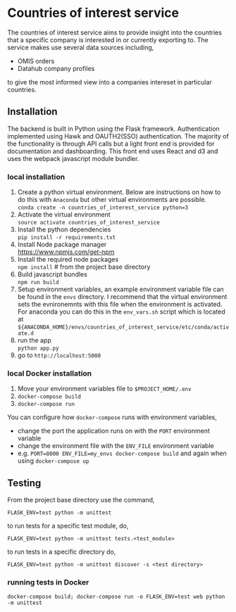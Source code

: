# Countries of interest service
The countries of interest service aims to provide insight into the countries that a specific company is interested in or currently exporting to. The service makes use several data sources including,

* OMIS orders
* Datahub company profiles

to give the most informed view into a companies intereset in particular countries.

## Installation
The backend is built in Python using the Flask framework. Authentication implemented using Hawk and OAUTH2(SSO) authentication. The majority of the functionality is through API calls but a light front end is provided for documentation and dashboarding. This front end uses React and d3 and uses the webpack javascript module bundler. 

### local installation
1. Create a python virtual environment. Below are instructions on how to do this with `Anaconda` but other virtual environments are possible.
    <br />`conda create -n countries_of_interest_service python=3`
2. Activate the virtual environment
    <br />`source activate countries_of_interest_service`
3. Install the python dependencies
    <br />`pip install -r requirements.txt`
4. Install Node package manager
    <br />https://www.npmjs.com/get-npm
5. Install the required node packages
    <br />`npm install` # from the project base directory
6. Build javascript bundles
    <br />`npm run build`
7. Setup environment variables, an example environment variable file can be found in the `envs` directory. I recommend that the virtual environment sets the evnironemnts with this file when the environment is activated. For anaconda you can do this in the `env_vars.sh` script which is located at `${ANACONDA_HOME}/envs/countries_of_interest_service/etc/conda/activate.d`
8. run the app
    <br />`python app.py`
9. go to `http://localhost:5000`

### local Docker installation
1. Move your environment variables file to `$PROJECT_HOME/.env`
2. `docker-compose build`
3. `docker-compose run`

You can configure how `docker-compose` runs with environment variables,
* change the port the application runs on with the `PORT` environment variable
* change the environment file with the `ENV_FILE` environment variable
* e.g. `PORT=8000 ENV_FILE=my_envs docker-compose build` and again when using `docker-compose up`

## Testing
From the project base directory use the command,

`FLASK_ENV=test python -m unittest`

to run tests for a specific test module, do,

`FLASK_ENV=test python -m unittest tests.<test_module>`

to run tests in a specific directory do,

`FLASK_ENV=test python -m unittest discover -s <test directory>`

### running tests in Docker
`docker-compose build; docker-compose run -e FLASK_ENV=test web python -m unittest`
